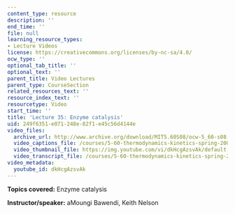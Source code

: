 ```yaml
---
content_type: resource
description: ''
end_time: ''
file: null
learning_resource_types:
- Lecture Videos
license: https://creativecommons.org/licenses/by-nc-sa/4.0/
ocw_type: ''
optional_tab_title: ''
optional_text: ''
parent_title: Video Lectures
parent_type: CourseSection
related_resources_text: ''
resource_index_text: ''
resourcetype: Video
start_time: ''
title: 'Lecture 35: Enzyme catalysis'
uid: 249f6351-e071-248e-82f1-e45c56d4144e
video_files:
  archive_url: http://www.archive.org/download/MIT5.60S08/ocw-5_60-s08-lec35_300k.mp4
  video_captions_file: /courses/5-60-thermodynamics-kinetics-spring-2008/c0bf48cfcc12568295219d4e880bcb13_dkHcgAzsvAk.vtt
  video_thumbnail_file: https://img.youtube.com/vi/dkHcgAzsvAk/default.jpg
  video_transcript_file: /courses/5-60-thermodynamics-kinetics-spring-2008/36c582a823351cf1fe724704a02918b1_dkHcgAzsvAk.pdf
video_metadata:
  youtube_id: dkHcgAzsvAk
---
```


**Topics covered:** Enzyme catalysis

**Instructor/speaker:** aMoungi Bawendi, Keith Nelson

